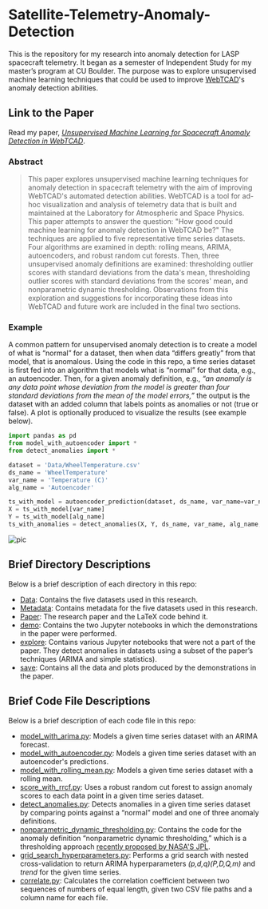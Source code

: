# Satellite-Telemetry-Anomaly-Detection
This is the repository for my research into anomaly detection for LASP spacecraft telemetry. It began as a semester of Independent Study for my master’s program at CU Boulder. The purpose was to explore unsupervised machine learning techniques that could be used to improve [WebTCAD](http://lasp.colorado.edu/home/mission-ops-data/tools-and-technologies/webtcad/)'s anomaly detection abilities.

## Link to the Paper
Read my paper, [_Unsupervised Machine Learning for Spacecraft Anomaly Detection in WebTCAD_](https://github.com/sapols/Satellite-Telemetry-Anomaly-Detection/blob/master/Paper/Unsupervised%20Machine%20Learning%20for%20Spacecraft%20Anomaly%20Detection%20in%20WebTCAD.pdf).

### Abstract
> This paper explores unsupervised machine learning techniques for anomaly detection in spacecraft telemetry with the aim of improving WebTCAD's automated detection abilities. WebTCAD is a tool for ad-hoc visualization and analysis of telemetry data that is built and maintained at the Laboratory for Atmospheric and Space Physics. This paper attempts to answer the question: "How good could machine learning for anomaly detection in WebTCAD be?" The techniques are applied to five representative time series datasets. Four algorithms are examined in depth: rolling means, ARIMA, autoencoders, and robust random cut forests. Then, three unsupervised anomaly definitions are examined: thresholding outlier scores with standard deviations from the data's mean, thresholding outlier scores with standard deviations from the scores' mean, and nonparametric dynamic thresholding. Observations from this exploration and suggestions for incorporating these ideas into WebTCAD and future work are included in the final two sections.

### Example 
A common pattern for unsupervised anomaly detection is to create a model of what is “normal” for a dataset, then when data “differs greatly” from that model, that is anomalous. Using the code in this repo, a time series dataset is first fed into an algorithm that models what is “normal” for that data, e.g., an autoencoder. Then, for a given anomaly definition, e.g., _“an anomaly is any data point whose deviation from the model is greater than four standard deviations from the mean of the model errors,”_ the output is the dataset with an added column that labels points as anomalies or not (true or false). A plot is optionally produced to visualize the results (see example below).

```python
import pandas as pd
from model_with_autoencoder import *
from detect_anomalies import *

dataset = 'Data/WheelTemperature.csv'
ds_name = 'WheelTemperature'
var_name = 'Temperature (C)'
alg_name = 'Autoencoder'

ts_with_model = autoencoder_prediction(dataset, ds_name, var_name=var_name, train_size=0.5)
X = ts_with_model[var_name]
Y = ts_with_model[alg_name]
ts_with_anomalies = detect_anomalies(X, Y, ds_name, var_name, alg_name, outlier_def='errors', num_stds=[2,4,8])
```

![pic](https://github.com/sapols/Satellite-Telemetry-Anomaly-Detection/blob/master/save/datasets/WheelTemperature/autoencoder/plots/50%20percent/WheelTemperature_autoencoder_half_outliers_from_error_mean.png)

## Brief Directory Descriptions

Below is a brief description of each directory in this repo:
 - [Data](https://github.com/sapols/Satellite-Telemetry-Anomaly-Detection/tree/master/Data): Contains the five datasets used in this research.
 - [Metadata](https://github.com/sapols/Satellite-Telemetry-Anomaly-Detection/tree/master/Metadata): Contains metadata for the five datasets used in this research.
 - [Paper](https://github.com/sapols/Satellite-Telemetry-Anomaly-Detection/tree/master/Paper): The research paper and the LaTeX code behind it.
 - [demo](https://github.com/sapols/Satellite-Telemetry-Anomaly-Detection/tree/master/demo): Contains the two Jupyter notebooks in which the demonstrations in the paper were performed.
 - [explore](https://github.com/sapols/Satellite-Telemetry-Anomaly-Detection/tree/master/explore): Contains various Jupyter notebooks that were not a part of the paper. They detect anomalies in datasets using a subset of the paper’s techniques (ARIMA and simple statistics).
 - [save](https://github.com/sapols/Satellite-Telemetry-Anomaly-Detection/tree/master/save): Contains all the data and plots produced by the demonstrations in the paper.

## Brief Code File Descriptions
Below is a brief description of each code file in this repo:
 - [model_with_arima.py](https://github.com/sapols/Satellite-Telemetry-Anomaly-Detection/blob/master/model_with_arima.py): Models a given time series dataset with an ARIMA forecast.
 - [model_with_autoencoder.py](https://github.com/sapols/Satellite-Telemetry-Anomaly-Detection/blob/master/model_with_autoencoder.py): Models a given time series dataset with an autoencoder's predictions.
 - [model_with_rolling_mean.py](https://github.com/sapols/Satellite-Telemetry-Anomaly-Detection/blob/master/model_with_rolling_mean.py): Models a given time series dataset with a rolling mean.
 - [score_with_rrcf.py](https://github.com/sapols/Satellite-Telemetry-Anomaly-Detection/blob/master/score_with_rrcf.py): Uses a robust random cut forest to assign anomaly scores to each data point in a given time series dataset.
 - [detect_anomalies.py](https://github.com/sapols/Satellite-Telemetry-Anomaly-Detection/blob/master/detect_anomalies.py): Detects anomalies in a given time series dataset by comparing points against a “normal” model and one of three anomaly definitions.
 - [nonparametric_dynamic_thresholding.py](https://github.com/sapols/Satellite-Telemetry-Anomaly-Detection/blob/master/nonparametric_dynamic_thresholding.py): Contains the code for the anomaly definition “nonparametric dynamic thresholding,” which is a thresholding approach [recently proposed by NASA'S JPL](https://arxiv.org/abs/1802.04431).
 - [grid_search_hyperparameters.py](https://github.com/sapols/Satellite-Telemetry-Anomaly-Detection/blob/master/grid_search_hyperparameters.py): Performs a grid search with nested cross-validation to return ARIMA hyperparameters _(p,d,q)(P,D,Q,m)_ and _trend_ for the given time series.
  - [correlate.py](https://github.com/sapols/Satellite-Telemetry-Anomaly-Detection/blob/master/correlate.py): Calculates the correlation coefficient between two sequences of numbers of equal length, given two CSV file paths and a column name for each file.

